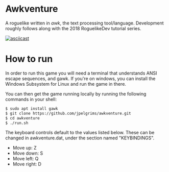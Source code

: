 # Awkventure

A roguelike written in *awk*, the text processing tool/language. Development roughly follows along with the 2018 RoguelikeDev tutorial series. 

[![asciicast](https://asciinema.org/a/JXVsZLEXBzlcRhOuH9YbEY2SQ.png)](https://asciinema.org/a/JXVsZLEXBzlcRhOuH9YbEY2SQ)

# How to run

In order to run this game you will need a terminal that understands ANSI escape sequences, and gawk. If you're on windows, you can install the Windows Subsystem for Linux and run the game in there.

You can then get the game running locally by running the following commands in your shell:
~~~bash
$ sudo apt install gawk
$ git clone https://github.com/jpelgrims/awkventure.git
$ cd awkventure
$ ./run.sh
~~~

The keyboard controls default to the values listed below. These can be changed in awkventure.dat, under the section named "KEYBINDINGS".

* Move up: Z
* Move down: S
* Move left: Q
* Move right: D
